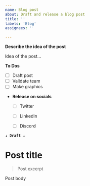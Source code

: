 ```yaml
---
name: Blog post
about: Draft and release a blog post
title: ''
labels: 'Blog'
assignees: ''

---
```


**Describe the idea of the post**

Idea of the post...

**To Dos**
- [ ] Draft post
- [ ] Validate team
- [ ] Make graphics
- **Release on socials**
  - [ ] Twitter
  - [ ] LinkedIn
  - [ ] Discord



**`↓ Draft ↓`**

# Post title

> Post excerpt

Post body
